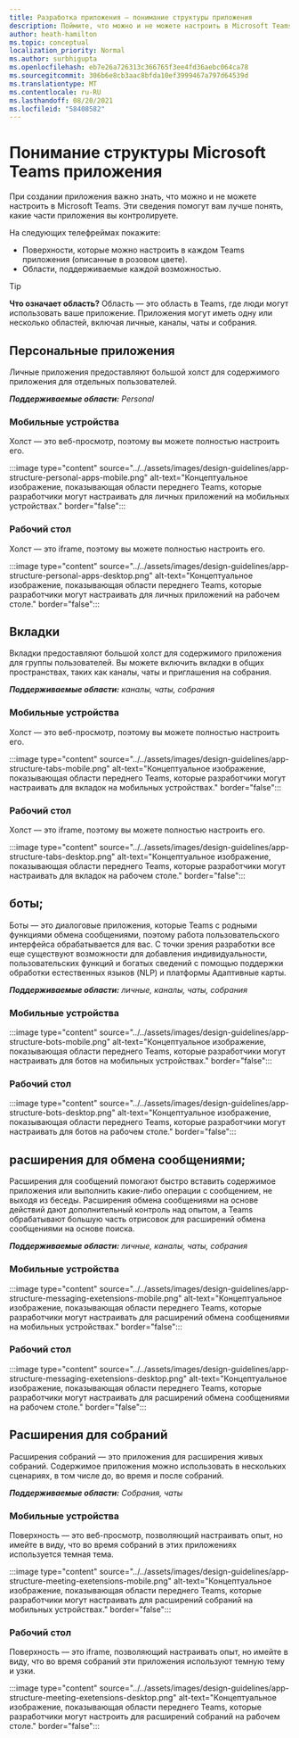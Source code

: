 ```yaml
---
title: Разработка приложения — понимание структуры приложения
description: Поймите, что можно и не можете настроить в Microsoft Teams при разработке приложения.
author: heath-hamilton
ms.topic: conceptual
localization_priority: Normal
ms.author: surbhigupta
ms.openlocfilehash: eb7e26a726313c366765f3ee4fd36aebc064ca78
ms.sourcegitcommit: 306b6e8cb3aac8bfda10ef3999467a797d64539d
ms.translationtype: MT
ms.contentlocale: ru-RU
ms.lasthandoff: 08/20/2021
ms.locfileid: "58408582"
---
```

# <a name="understand-the-microsoft-teams-app-structure"></a>Понимание структуры Microsoft Teams приложения

При создании приложения важно знать, что можно и не можете настроить в Microsoft Teams. Эти сведения помогут вам лучше понять, какие части приложения вы контролируете.

На следующих телефреймах покажите:

* Поверхности, которые можно настроить в каждом Teams приложения (описанные в розовом цвете).
* Области, поддерживаемые каждой возможностью.

> [!TIP]
> **Что означает область?** Область — это область в Teams, где люди могут использовать ваше приложение. Приложения могут иметь одну или несколько областей, включая личные, каналы, чаты и собрания.

## <a name="personal-apps"></a>Персональные приложения

Личные приложения предоставляют большой холст для содержимого приложения для отдельных пользователей.

***Поддерживаемые области:** Personal*

### <a name="mobile"></a>Мобильные устройства

Холст — это веб-просмотр, поэтому вы можете полностью настроить его.

:::image type="content" source="../../assets/images/design-guidelines/app-structure-personal-apps-mobile.png" alt-text="Концептуальное изображение, показывающая области переднего Teams, которые разработчики могут настраивать для личных приложений на мобильных устройствах." border="false":::

### <a name="desktop"></a>Рабочий стол

Холст — это iframe, поэтому вы можете полностью настроить его.

:::image type="content" source="../../assets/images/design-guidelines/app-structure-personal-apps-desktop.png" alt-text="Концептуальное изображение, показывающая области переднего Teams, которые разработчики могут настраивать для личных приложений на рабочем столе." border="false":::

## <a name="tabs"></a>Вкладки

Вкладки предоставляют большой холст для содержимого приложения для группы пользователей. Вы можете включить вкладки в общих пространствах, таких как каналы, чаты и приглашения на собрания.

***Поддерживаемые области:** каналы, чаты, собрания*

### <a name="mobile"></a>Мобильные устройства

Холст — это веб-просмотр, поэтому вы можете полностью настроить его.

:::image type="content" source="../../assets/images/design-guidelines/app-structure-tabs-mobile.png" alt-text="Концептуальное изображение, показывающая области переднего Teams, которые разработчики могут настраивать для вкладок на мобильных устройствах." border="false":::

### <a name="desktop"></a>Рабочий стол

Холст — это iframe, поэтому вы можете полностью настроить его.

:::image type="content" source="../../assets/images/design-guidelines/app-structure-tabs-desktop.png" alt-text="Концептуальное изображение, показывающая области переднего Teams, которые разработчики могут настраивать для вкладок на рабочем столе." border="false":::

## <a name="bots"></a>боты;

Боты — это диалоговые приложения, которые Teams с родными функциями обмена сообщениями, поэтому работа пользовательского интерфейса обрабатывается для вас. С точки зрения разработки все еще существуют возможности для добавления индивидуальности, пользовательских функций и богатых сведений с помощью поддержки обработки естественных языков (NLP) и платформы Адаптивные карты.

***Поддерживаемые области:** личные, каналы, чаты, собрания*

### <a name="mobile"></a>Мобильные устройства

:::image type="content" source="../../assets/images/design-guidelines/app-structure-bots-mobile.png" alt-text="Концептуальное изображение, показывающая области переднего Teams, которые разработчики могут настраивать для ботов на мобильных устройствах." border="false":::

### <a name="desktop"></a>Рабочий стол

:::image type="content" source="../../assets/images/design-guidelines/app-structure-bots-desktop.png" alt-text="Концептуальное изображение, показывающая области переднего Teams, которые разработчики могут настраивать для ботов на рабочем столе." border="false":::

## <a name="messaging-extensions"></a>расширения для обмена сообщениями;

Расширения для сообщений помогают быстро вставить содержимое приложения или выполнить какие-либо операции с сообщением, не выходя из беседы. Расширения обмена сообщениями на основе действий дают дополнительный контроль над опытом, а Teams обрабатывают большую часть отрисовок для расширений обмена сообщениями на основе поиска.

***Поддерживаемые области:** личные, каналы, чаты, собрания*

### <a name="mobile"></a>Мобильные устройства

:::image type="content" source="../../assets/images/design-guidelines/app-structure-messaging-exetensions-mobile.png" alt-text="Концептуальное изображение, показывающая области переднего Teams, которые разработчики могут настраивать для расширений обмена сообщениями на мобильных устройствах." border="false":::

### <a name="desktop"></a>Рабочий стол

:::image type="content" source="../../assets/images/design-guidelines/app-structure-messaging-exetensions-desktop.png" alt-text="Концептуальное изображение, показывающая области переднего Teams, которые разработчики могут настраивать для расширений обмена сообщениями на рабочем столе." border="false":::

## <a name="meeting-extensions"></a>Расширения для собраний

Расширения собраний — это приложения для расширения живых собраний. Содержимое приложения можно использовать в нескольких сценариях, в том числе до, во время и после собраний.

***Поддерживаемые области:** Собрания, чаты*

### <a name="mobile"></a>Мобильные устройства

Поверхность — это веб-просмотр, позволяющий настраивать опыт, но имейте в виду, что во время собраний в этих приложениях используется темная тема.

:::image type="content" source="../../assets/images/design-guidelines/app-structure-meeting-exetensions-mobile.png" alt-text="Концептуальное изображение, показывающая области переднего Teams, которые разработчики могут настраивать для расширений собраний на мобильных устройствах." border="false":::

### <a name="desktop"></a>Рабочий стол

Поверхность — это iframe, позволяющий настраивать опыт, но имейте в виду, что во время собраний эти приложения используют темную тему и узки.

:::image type="content" source="../../assets/images/design-guidelines/app-structure-meeting-exetensions-desktop.png" alt-text="Концептуальное изображение, показывающая области переднего Teams, которые разработчики могут настроить для расширений собраний на рабочем столе." border="false":::
